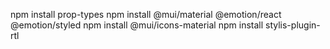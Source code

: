 npm install prop-types
npm install @mui/material @emotion/react @emotion/styled
npm install @mui/icons-material
npm install stylis-plugin-rtl
